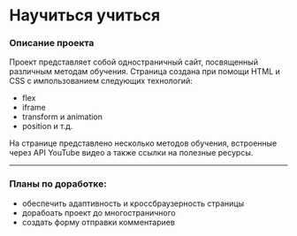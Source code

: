 # Научиться учиться
### Описание проекта
Проект представляет собой одностраничный сайт, посвященный различным методам обучения. Страница создана при помощи HTML и CSS с импользованием следующих технологий:
* flex
* iframe
* transform и animation
* position и т.д.

На странице представлено несколько методов обучения, встроенные через API YouTube видео а также ссылки на полезные ресурсы.

------
### Планы по доработке:
* обеспечить адаптивность и кроссбраузерность страницы
* дорабоать проект до многостраничного
* создать форму отправки комментариев
